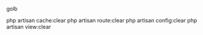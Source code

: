 golb

php artisan cache:clear
php artisan route:clear
php artisan config:clear
php artisan view:clear


